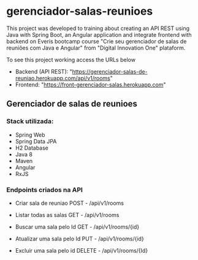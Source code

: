 # gerenciador-salas-reunioes

This project was developed to training about creating an API REST using Java with Spring Boot, an Angular application and integrate frontend with backend on Everis bootcamp course "Crie seu gerenciador de salas de reuniões com Java e Angular" from "Digital Innovation One" plataform.

To see this project working access the URLs below
 - Backend (API REST): "https://gerenciador-salas-de-reuniao.herokuapp.com/api/v1/rooms"
 - Frontend: "https://front-gerenciador-salas.herokuapp.com"

## Gerenciador de salas de reunioes

### Stack utilizada:


 * Spring Web
 * Spring Data JPA
 * H2 Database
 * Java 8
 * Maven
 * Angular 
 * RxJS
 
### Endpoints criados na API

* Criar sala de reuniao
POST - /api/v1/rooms

* Listar todas as salas
GET - /api/v1/rooms

* Buscar uma sala pelo Id
GET - /api/v1/rooms/{id}

* Atualizar uma sala pelo Id
PUT - /api/v1/rooms/{id}

* Excluir uma sala pelo id
DELETE - /api/v1/rooms/{Id}
